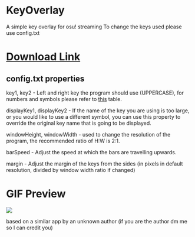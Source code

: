 
# KeyOverlay
 A simple key overlay for osu! streaming
To change the keys used please use config.txt
# [Download Link](https://drive.google.com/file/d/1sf7gY4CrxdEy-csV9VGPWvYu08k_-N9F/view?usp=sharing)


## config.txt properties
key1, key2 - Left and right key the program should use (UPPERCASE), for numbers and symbols please refer to [this](https://www.sfml-dev.org/documentation/2.5.1/classsf_1_1Keyboard.php#acb4cacd7cc5802dec45724cf3314a142) table.

displayKey1, displayKey2 - If the name of the key you are using is too large, or you would like to use a different symbol, you can use this property to override the original key name that is going to be displayed.

windowHeight, windowWidth - used to change the resolution of the program, the recommended ratio of H:W is 2:1.

barSpeed - Adjust the speed at which the bars are travelling upwards.

margin - Adjust the margin of the keys from the sides (in pixels in default resolution, divided by window width ratio if changed)
# GIF Preview

![](https://puu.sh/I6Kg1/4ff86be176.gif)

based on a similar app by an unknown author (if you are the author dm me so I can credit you)

